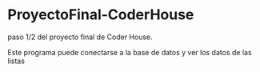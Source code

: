 # ProyectoFinal-CoderHouse

paso 1/2 del proyecto final de Coder House.

Este programa puede conectarse a la base de datos y ver los datos de las listas
